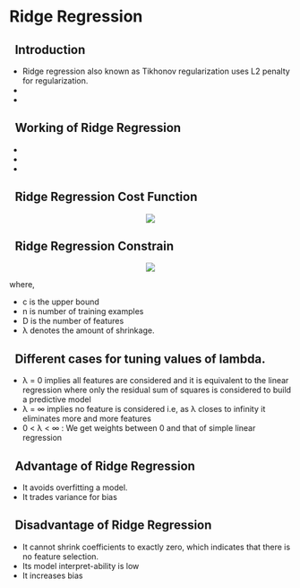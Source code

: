 # Ridge Regression

## &nbsp; Introduction
- Ridge regression also known as Tikhonov regularization uses L2 penalty for regularization.
-
-

## &nbsp; Working of Ridge Regression
-
-
-

## &nbsp; Ridge Regression Cost Function
<p align="center">
  <img src="https://miro.medium.com/max/421/1*XN9hxyk82UySDAvQ_9w76Q.gif">
</p>

## &nbsp; Ridge Regression Constrain
<p align="center">
  <img src="https://miro.medium.com/max/875/1*sC4KLMHU0j_1gR3VmlgGtg.png">
</p>

where,
- c is the upper bound
- n is number of training examples
- D is the number of features 
- λ denotes the amount of shrinkage.

## &nbsp; Different cases for tuning values of lambda.
- λ = 0 implies all features are considered and it is equivalent to the linear regression where only the residual sum of squares is considered to build a predictive model
- λ = ∞ implies no feature is considered i.e, as λ closes to infinity it eliminates more and more features
- 0 < λ < ∞ : We get weights between 0 and that of simple linear regression

## &nbsp; Advantage of Ridge Regression
- It avoids overfitting a model.
- It trades variance for bias 

## &nbsp; Disadvantage of Ridge Regression
- It cannot shrink coefficients to exactly zero, which indicates that there is no feature selection.   
- Its model interpret-ability is low
- It increases bias
